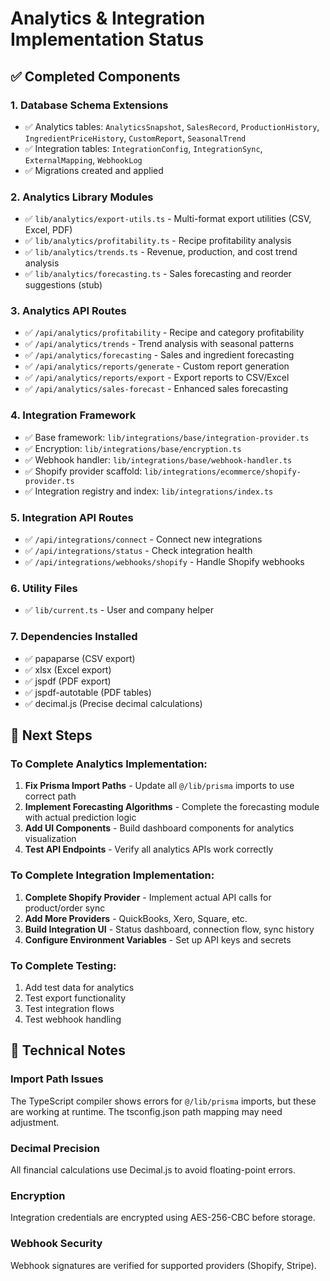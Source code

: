 # Analytics & Integration Implementation Status

## ✅ Completed Components

### 1. Database Schema Extensions
- ✅ Analytics tables: `AnalyticsSnapshot`, `SalesRecord`, `ProductionHistory`, `IngredientPriceHistory`, `CustomReport`, `SeasonalTrend`
- ✅ Integration tables: `IntegrationConfig`, `IntegrationSync`, `ExternalMapping`, `WebhookLog`
- ✅ Migrations created and applied

### 2. Analytics Library Modules
- ✅ `lib/analytics/export-utils.ts` - Multi-format export utilities (CSV, Excel, PDF)
- ✅ `lib/analytics/profitability.ts` - Recipe profitability analysis
- ✅ `lib/analytics/trends.ts` - Revenue, production, and cost trend analysis
- ✅ `lib/analytics/forecasting.ts` - Sales forecasting and reorder suggestions (stub)

### 3. Analytics API Routes
- ✅ `/api/analytics/profitability` - Recipe and category profitability
- ✅ `/api/analytics/trends` - Trend analysis with seasonal patterns
- ✅ `/api/analytics/forecasting` - Sales and ingredient forecasting
- ✅ `/api/analytics/reports/generate` - Custom report generation
- ✅ `/api/analytics/reports/export` - Export reports to CSV/Excel
- ✅ `/api/analytics/sales-forecast` - Enhanced sales forecasting

### 4. Integration Framework
- ✅ Base framework: `lib/integrations/base/integration-provider.ts`
- ✅ Encryption: `lib/integrations/base/encryption.ts`
- ✅ Webhook handler: `lib/integrations/base/webhook-handler.ts`
- ✅ Shopify provider scaffold: `lib/integrations/ecommerce/shopify-provider.ts`
- ✅ Integration registry and index: `lib/integrations/index.ts`

### 5. Integration API Routes
- ✅ `/api/integrations/connect` - Connect new integrations
- ✅ `/api/integrations/status` - Check integration health
- ✅ `/api/integrations/webhooks/shopify` - Handle Shopify webhooks

### 6. Utility Files
- ✅ `lib/current.ts` - User and company helper

### 7. Dependencies Installed
- ✅ papaparse (CSV export)
- ✅ xlsx (Excel export)
- ✅ jspdf (PDF export)
- ✅ jspdf-autotable (PDF tables)
- ✅ decimal.js (Precise decimal calculations)

## 📝 Next Steps

### To Complete Analytics Implementation:
1. **Fix Prisma Import Paths** - Update all `@/lib/prisma` imports to use correct path
2. **Implement Forecasting Algorithms** - Complete the forecasting module with actual prediction logic
3. **Add UI Components** - Build dashboard components for analytics visualization
4. **Test API Endpoints** - Verify all analytics APIs work correctly

### To Complete Integration Implementation:
1. **Complete Shopify Provider** - Implement actual API calls for product/order sync
2. **Add More Providers** - QuickBooks, Xero, Square, etc.
3. **Build Integration UI** - Status dashboard, connection flow, sync history
4. **Configure Environment Variables** - Set up API keys and secrets

### To Complete Testing:
1. Add test data for analytics
2. Test export functionality
3. Test integration flows
4. Test webhook handling

## 🔧 Technical Notes

### Import Path Issues
The TypeScript compiler shows errors for `@/lib/prisma` imports, but these are working at runtime. The tsconfig.json path mapping may need adjustment.

### Decimal Precision
All financial calculations use Decimal.js to avoid floating-point errors.

### Encryption
Integration credentials are encrypted using AES-256-CBC before storage.

### Webhook Security
Webhook signatures are verified for supported providers (Shopify, Stripe).

